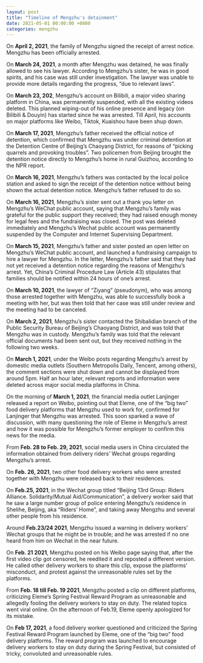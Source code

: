 ```yaml
---
layout: post
title: "Timeline of Mengzhu's detainment"
date: 2021-05-01 00:00:00 +0000
categories: mengzhu
---
```


On __April 2, 2021__, the family of Mengzhu signed the receipt of arrest notice. Mengzhu has been officially arrested.  

On __March 24, 2021__, a month after Mengzhu was detained, he was finally allowed to see his lawyer. According to Mengzhu’s sister, he was in good spirits, and his case was still under investigation. The lawyer was unable to provide more details regarding the progress, “due to relevant laws”. 

On __March 23, 202__, Mengzhu’s account on Bilibili, a major video sharing platform in China, was permanently suspended, with all the existing videos deleted. This planned wiping-out of his online presence and legacy (on Bilibili & Douyin) has started since he was arrested. Till April, his accounts on major platforms like Weibo, Tiktok, Kuaishou have been shup down. 

On __March 17, 2021__,  Mengzhu’s father received the official notice of detention, which confirmed that Mengzhu was under criminal detention at the Detention Centre of Beijing’s Chaoyang District, for reasons of “picking quarrels and provoking troubles”.  Two policemen from Beijing brought the detention notice directly to Mengzhu’s home in rural Guizhou, according to the NPR report. 

On __March 16, 2021__, Mengzhu’s fathers was contacted by the local police station and asked to sign the receipt of the detention notice without being shown the actual detention notice. Mengzhu’s father refused to do so.  

On __March 16, 2021__, Mengzhu’s sister sent out a thank you letter on Mengzhu’s WeChat public account, saying that Mengzhu’s family was grateful for the public support they received; they had raised enough money for legal fees and the fundraising was closed. The post was deleted immediately and Mengzhu’s Wechat public account was permanently suspended by the Computer and Internet Supervising Department.  

On __March 15, 2021__, Mengzhu’s father and sister posted an open letter on Mengzhu’s WeChat public account, and launched a fundraising campaign to hire a lawyer for Mengzhu. In the letter, Mengzhu’s father said that they had not yet received a detention notice regarding the reasons of Mengzhu’s arrest. Yet, China’s Criminal Procedure Law (Article 43) stipulates that families should be notified within 24 hours of one’s arrest. 

On __March 10, 2021__, the lawyer of  “Ziyang” (pseudonym), who was among those arrested together with Mengzhu, was able to successfully book a meeting with her, but was then told that her case was still under review and the meeting had to be canceled.

On __March 2, 2021__, Mengzhu’s sister contacted the Shibalidian branch of the Public Security Bureau of Beijing’s Chaoyang District, and was told that Mengzhu was in custody. Mengzhu’s family was told that the relevant official documents had been sent out, but they received nothing in the following two weeks. 

On __March 1, 2021__, under the Weibo posts regarding Mengzhu’s arrest by domestic media outlets (Southern Metropolis Daily, Tencent, among others), the comment sections were shut down and cannot be displayed from around 5pm. Half an hour later, relevant reports and information were deleted across major social media platforms in China. 

On the morning of __March 1, 2021__, the financial media outlet Lanjinger released a report on Weibo, pointing out that Eleme, one of the “big two” food delivery platforms that Mengzhu used to work for, confirmed for Lanjinger that Mengzhu was arrested. This soon sparked a wave of discussion, with many questioning the role of Eleme in Mengzhu’s arrest and how it was possible for Mengzhu’s former employer to confirm this news for the media. 

From __Feb. 28 to Feb. 29, 2021__, social media users in China circulated the information obtained from delivery riders’ Wechat groups regarding Mengzhu’s arrest.

On __Feb. 26, 2021__, two other food delivery workers who were arrested together with Mengzhu were released back to their residences.

On __Feb.25, 2021__,  in the Wechat group titled “Beijing 13rd Group: Riders Alliance. Solidarity/Mutual Aid/Communication”, a delivery worker said that he saw a large number group of police entering Mengzhu’s residence in Shelihe, Beijing, aka “Riders’ Home”, and taking away Mengzhu and several other people from his residence.

Around __Feb.23/24 2021__, Mengzhu issued a warning in delivery workers’ Wechat groups that he might be in trouble; and he was arrested if no one heard from him on Wechat in the near future.

On __Feb. 21 2021__,  Mengzhu posted on his Weibo page saying that, after the first video clip got censored, he reedited it and reposted a different version. He called other delivery workers to share this clip, expose the platforms’ misconduct, and protest against the unreasonable rules set by the platforms.

From __Feb. 18 till Feb. 19 2021__, Mengzhu posted a clip on different platforms, criticizing Eleme’s Spring Festival Reward Program as unreasonable and allegedly fooling the delivery workers to stay on duty. The related topics went viral online. On the afternoon of Feb.19, Eleme openly apologized for its mistake.    

On __Feb 17, 2021__, a food delivery worker questioned and criticized the Spring Festival Reward Program launched by Eleme, one of the “big two” food delivery platforms. The reward program was launched to encourage delivery workers to stay on duty during the Spring Festival, but consisted of tricky, convoluted and unreasonable rules. 
